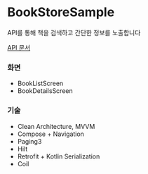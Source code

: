 # BookStoreSample

API를 통해 책을 검색하고 간단한 정보를 노출합니다

[API 문서](https://api.itbook.store/#api-overview)

### 화면
- BookListScreen
- BookDetailsScreen

### 기술
- Clean Architecture, MVVM
- Compose + Navigation
- Paging3
- Hilt
- Retrofit + Kotlin Serialization
- Coil
